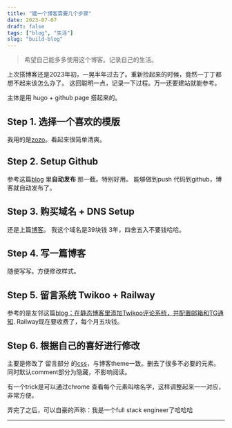 ```yaml
---
title: "建一个博客需要几个步骤"
date: 2023-07-07
draft: false
tags: ["blog", "生活"]
slug: "build-blog"
---
```


> 希望自己能多多使用这个博客。记录自己的生活。

上次搭博客还是2023年初，一晃半年过去了。重新捡起来的时候，竟然一丁丁都想不起来该怎么办了。
这回聪明一点，记录一下过程。万一还要建站就能参考。

主体是用 hugo + github page 搭起来的。

## Step 1. 选择一个喜欢的模版

我用的是[zozo](https://github.com/varkai/hugo-theme-zozo)。看起来很简单清爽。

## Step 2. Setup Github

参考这篇[blog](https://www.pseudoyu.com/zh/2022/05/29/deploy_your_blog_using_hugo_and_github_action/) 里**自动发布** 那一截。特别好用。
能够做到push 代码到github，博客就自动发布了。

## Step 3. 购买域名 + DNS Setup
还是上篇[博客](https://www.pseudoyu.com/zh/2022/05/29/deploy_your_blog_using_hugo_and_github_action/)。
我这个域名是39块钱 3年，四舍五入不要钱哈哈。

## Step 4. 写一篇博客
随便写写。方便修改样式。

## Step 5. 留言系统 Twikoo + Railway
参考的是友邻这篇[blog：在静态博客里添加Twikoo评论系统，并配置邮箱和TG通知](https://thirdshire.com/post/twikoo-tutorial/). Railway现在要收费了，每个月五块钱。

## Step 6. 根据自己的喜好进行修改
主要是修改了 留言部分 的[css](https://github.com/saally/blog/blob/master/themes/hugo-theme-zozo/static/css/twikoo.css)，与博客theme一致。删去了很多不必要的元素。
同时默认comment部分为隐藏，不影响阅读。

有一个trick是可以通过chrome 查看每个元素叫啥名字，这样调整起来一一对应，非常方便。

弄完了之后，可以自豪的声称：我是一个full stack engineer了哈哈哈

---
